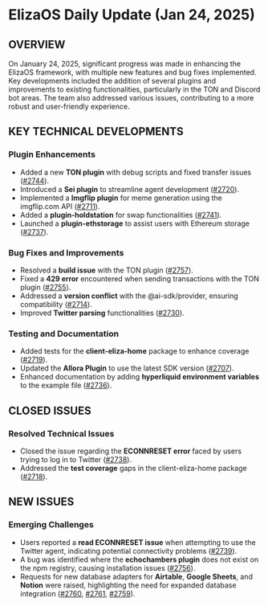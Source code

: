 # ElizaOS Daily Update (Jan 24, 2025)

## OVERVIEW 
On January 24, 2025, significant progress was made in enhancing the ElizaOS framework, with multiple new features and bug fixes implemented. Key developments included the addition of several plugins and improvements to existing functionalities, particularly in the TON and Discord bot areas. The team also addressed various issues, contributing to a more robust and user-friendly experience.

## KEY TECHNICAL DEVELOPMENTS

### Plugin Enhancements
- Added a new **TON plugin** with debug scripts and fixed transfer issues ([#2744](https://github.com/elizaos/eliza/pull/2744)).
- Introduced a **Sei plugin** to streamline agent development ([#2720](https://github.com/elizaos/eliza/pull/2720)).
- Implemented a **Imgflip plugin** for meme generation using the imgflip.com API ([#2711](https://github.com/elizaos/eliza/pull/2711)).
- Added a **plugin-holdstation** for swap functionalities ([#2741](https://github.com/elizaos/eliza/pull/2741)).
- Launched a **plugin-ethstorage** to assist users with Ethereum storage ([#2737](https://github.com/elizaos/eliza/pull/2737)).

### Bug Fixes and Improvements
- Resolved a **build issue** with the TON plugin ([#2757](https://github.com/elizaos/eliza/pull/2757)).
- Fixed a **429 error** encountered when sending transactions with the TON plugin ([#2755](https://github.com/elizaos/eliza/pull/2755)).
- Addressed a **version conflict** with the @ai-sdk/provider, ensuring compatibility ([#2714](https://github.com/elizaos/eliza/pull/2714)).
- Improved **Twitter parsing** functionalities ([#2730](https://github.com/elizaos/eliza/pull/2730)).

### Testing and Documentation
- Added tests for the **client-eliza-home** package to enhance coverage ([#2719](https://github.com/elizaos/eliza/pull/2719)).
- Updated the **Allora Plugin** to use the latest SDK version ([#2707](https://github.com/elizaos/eliza/pull/2707)).
- Enhanced documentation by adding **hyperliquid environment variables** to the example file ([#2736](https://github.com/elizaos/eliza/pull/2736)).

## CLOSED ISSUES

### Resolved Technical Issues
- Closed the issue regarding the **ECONNRESET error** faced by users trying to log in to Twitter ([#2738](https://github.com/elizaos/eliza/issues/2738)).
- Addressed the **test coverage** gaps in the client-eliza-home package ([#2718](https://github.com/elizaos/eliza/issues/2718)).

## NEW ISSUES

### Emerging Challenges
- Users reported a **read ECONNRESET issue** when attempting to use the Twitter agent, indicating potential connectivity problems ([#2739](https://github.com/elizaos/eliza/issues/2739)).
- A bug was identified where the **echochambers plugin** does not exist on the npm registry, causing installation issues ([#2756](https://github.com/elizaos/eliza/issues/2756)).
- Requests for new database adapters for **Airtable**, **Google Sheets**, and **Notion** were raised, highlighting the need for expanded database integration ([#2760](https://github.com/elizaos/eliza/issues/2760), [#2761](https://github.com/elizaos/eliza/issues/2761), [#2759](https://github.com/elizaos/eliza/issues/2759)).
